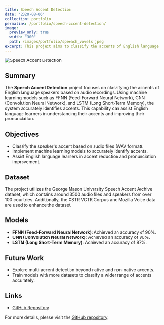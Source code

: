 ```yaml
---
title: Speech Accent Detection
date: '2020-08-06'
collection: portfolio
permalink: /portfolio/speech-accent-detection/
image:
  preview_only: true
  width: "300"
  path: /images/portfolio/speeach_vovels.jpeg
excerpt: This project aims to classify the accents of English language speakers using audio recordings. By leveraging machine learning models such as FFNN, CNN, and LSTM, the system can accurately identify accents, aiding in language learning and accent improvement.
---
```


![Speech Accent Detection](../../images/portfolio/speech_vovels.jpeg)

## Summary
The **Speech Accent Detection** project focuses on classifying the accents of English language speakers based on audio recordings. Using machine learning models such as FFNN (Feed-Forward Neural Network), CNN (Convolution Neural Network), and LSTM (Long Short-Term Memory), the system accurately identifies accents. This capability can assist English language learners in understanding their accents and improving their pronunciation.

## Objectives
- Classify the speaker's accent based on audio files (WAV format).
- Implement machine learning models to accurately identify accents.
- Assist English language learners in accent reduction and pronunciation improvement.

## Dataset
The project utilizes the George Mason University Speech Accent Archive dataset, which contains around 3500 audio files and speakers from over 100 countries. Additionally, the CSTR VCTK Corpus and Mozilla Voice data are used to enhance the dataset.

## Models
- **FFNN (Feed-Forward Neural Network)**: Achieved an accuracy of 90%.
- **CNN (Convolution Neural Network)**: Achieved an accuracy of 90%.
- **LSTM (Long Short-Term Memory)**: Achieved an accuracy of 87%.

## Future Work
- Explore multi-accent detection beyond native and non-native accents.
- Train models with more datasets to classify a wider range of accents accurately.

## Links
- [GitHub Repository](https://github.com/k-farruh/speech-accent-detection)

For more details, please visit the [GitHub repository](https://github.com/k-farruh/speech-accent-detection).
